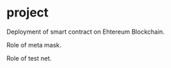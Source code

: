 # project
Deployment of smart contract on Ehtereum Blockchain.

Role of meta mask.

Role of test net.
